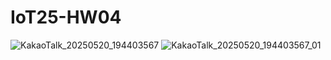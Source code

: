 # IoT25-HW04
![KakaoTalk_20250520_194403567](https://github.com/user-attachments/assets/0849d74c-69cb-46c6-8678-21f659afb3dc)
![KakaoTalk_20250520_194403567_01](https://github.com/user-attachments/assets/e9b7ad2c-99f6-4077-88b3-fccd8ad5e57d)
